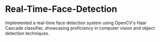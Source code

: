 # Real-Time-Face-Detection
Implemented a real-time face detection system using OpenCV's  Haar Cascade classifier, showcasing proficiency in computer vision and  object detection techniques.
